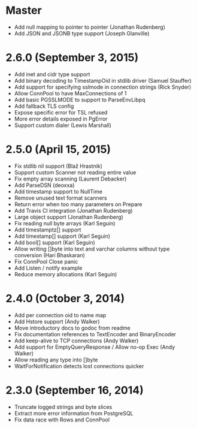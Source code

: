 # Master

* Add null mapping to pointer to pointer (Jonathan Rudenberg)
* Add JSON and JSONB type support (Joseph Glanville)

# 2.6.0 (September 3, 2015)

* Add inet and cidr type support
* Add binary decoding to TimestampOid in stdlib driver (Samuel Stauffer)
* Add support for specifying sslmode in connection strings (Rick Snyder)
* Allow ConnPool to have MaxConnections of 1
* Add basic PGSSLMODE to support to ParseEnvLibpq
* Add fallback TLS config
* Expose specific error for TSL refused
* More error details exposed in PgError
* Support custom dialer (Lewis Marshall)

# 2.5.0 (April 15, 2015)

* Fix stdlib nil support (Blaž Hrastnik)
* Support custom Scanner not reading entire value
* Fix empty array scanning (Laurent Debacker)
* Add ParseDSN (deoxxa)
* Add timestamp support to NullTime
* Remove unused text format scanners
* Return error when too many parameters on Prepare
* Add Travis CI integration (Jonathan Rudenberg)
* Large object support (Jonathan Rudenberg)
* Fix reading null byte arrays (Karl Seguin)
* Add timestamptz[] support
* Add timestamp[] support (Karl Seguin)
* Add bool[] support (Karl Seguin)
* Allow writing []byte into text and varchar columns without type conversion (Hari Bhaskaran)
* Fix ConnPool Close panic
* Add Listen / notify example
* Reduce memory allocations (Karl Seguin)

# 2.4.0 (October 3, 2014)

* Add per connection oid to name map
* Add Hstore support (Andy Walker)
* Move introductory docs to godoc from readme
* Fix documentation references to TextEncoder and BinaryEncoder
* Add keep-alive to TCP connections (Andy Walker)
* Add support for EmptyQueryResponse / Allow no-op Exec (Andy Walker)
* Allow reading any type into []byte
* WaitForNotification detects lost connections quicker

# 2.3.0 (September 16, 2014)

* Truncate logged strings and byte slices
* Extract more error information from PostgreSQL
* Fix data race with Rows and ConnPool
